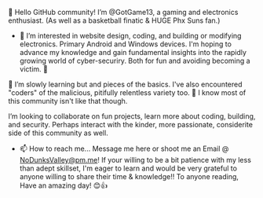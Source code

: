 👋 Hello GitHub community!
I’m @GotGame13, a gaming and electronics enthusiast. 
(As well as a basketball finatic & HUGE Phx Suns fan.)

- 👀 I’m interested in website design, coding, and building
or modifying electronics. Primary Android
and Windows devices. 
I'm hoping to advance my knowledge and gain fundamental 
insights into the rapidly growing world of cyber-securiry.
Both for fun and avoiding becoming a victim. 🤞

🌱 I’m slowly learning but and pieces of the basics. 
I've also encountered "coders" of the malicious,
pitifully relentless variety too.
💞️ I know most of this community isn't like that though. 

I’m looking to collaborate on fun projects, 
learn more about coding, building, and security.
Perhaps interact with the kinder, more passionate,
considerite side of this community as well.

- 📫 How to reach me... Message me here or shoot me an
Email @ NoDunksValley@pm.me!
If your willing to be a bit patience with 
my less than adept skillset, I'm eager to
learn and would be very grateful to anyone willing to
 share their time & knowledge!!
To anyone reading, Have an amazing day! 😊👍

<!---
GotGame13/GotGame13 is a ✨ special ✨ repository because its `README.md` (this file) appears on your GitHub profile.
You can click the Preview link to take a look at your changes.
--->
